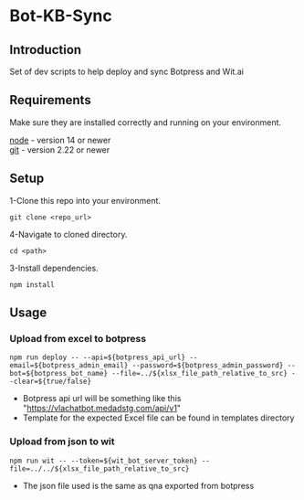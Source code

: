 # Bot-KB-Sync

## Introduction

Set of dev scripts to help deploy and sync Botpress and Wit.ai

## Requirements

Make sure they are installed correctly and running on your environment.

[node](https://nodejs.org/en/) - version 14 or newer\
[git](https://git-scm.com/) - version 2.22 or newer

## Setup

1-Clone this repo into your environment.
```
git clone <repo_url>
```
4-Navigate to cloned directory.
```
cd <path>
```
3-Install dependencies.
```
npm install
```

## Usage

### Upload from excel to botpress

```
npm run deploy -- --api=${botpress_api_url} --email=${botpress_admin_email} --password=${botpress_admin_password} --bot=${botpress_bot_name} --file=../${xlsx_file_path_relative_to_src} --clear=${true/false}
```

* Botpress api url will be something like this "https://vlachatbot.medadstg.com/api/v1"
* Template for the expected Excel file can be found in templates directory

### Upload from json to wit

```
npm run wit -- --token=${wit_bot_server_token} --file=../../${xlsx_file_path_relative_to_src}
```

* The json file used is the same as qna exported from botpress

